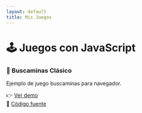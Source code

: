 ```yaml
---
layout: default
title: Mis Juegos
---
```


# 🕹️  Juegos con JavaScript 

### 🔹 Buscaminas Clásico

Ejemplo de juego buscaminas para navegador. 

👉 [Ver demo](./buscaminas)  
📁 [Código fuente](https://github.com/jesuslj0/buscaminas)
